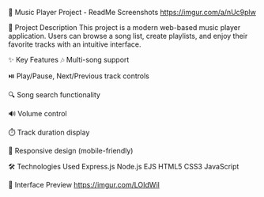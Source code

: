 🎵 Music Player Project - ReadMe
Screenshots https://imgur.com/a/nUc9plw

📌 Project Description
This project is a modern web-based music player application. Users can browse a song list, create playlists, and enjoy their favorite tracks with an intuitive interface.

✨ Key Features
🎶 Multi-song support

⏯️ Play/Pause, Next/Previous track controls

🔍 Song search functionality

🔊 Volume control

⏱️ Track duration display

📱 Responsive design (mobile-friendly)

🛠️ Technologies Used
Express.js
Node.js
EJS
HTML5
CSS3
JavaScript

🎨 Interface Preview
https://imgur.com/LOIdWil
